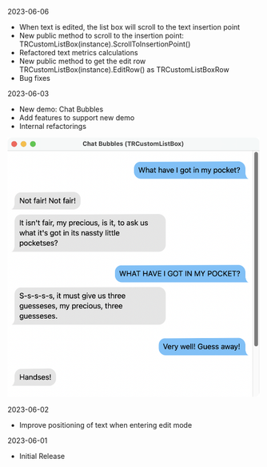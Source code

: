 2023-06-06

- When text is edited, the list box will scroll to the text insertion point
- New public method to scroll to the insertion point: TRCustomListBox(instance).ScrollToInsertionPoint()
- Refactored text metrics calculations
- New public method to get the edit row TRCustomListBox(instance).EditRow() as TRCustomListBoxRow 
- Bug fixes


2023-06-03

- New demo: Chat Bubbles
- Add features to support new demo
- Internal refactorings

![Chat Bubbles Demo](assets/Chat%20Bubbles.png)


2023-06-02

- Improve positioning of text when entering edit mode


2023-06-01

- Initial Release